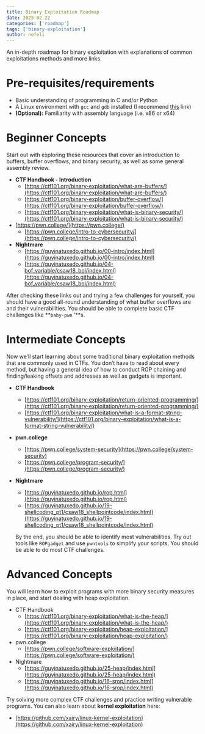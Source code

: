 ```yaml
---
title: Binary Exploitation Roadmap
date: 2025-02-22
categories: ['roadmap']
tags: ['binary-exploitation']
author: nefeli
---
```


An in-depth roadmap for binary exploitation with explanations of common exploitations methods and more links.

# Pre-requisites/requirements

- Basic understanding of programming in C and/or Python
- A Linux environment with `gcc` and `gdb` installed (I recommend [this](https://infosecwriteups.com/pwndbg-gef-peda-one-for-all-and-all-for-one-714d71bf36b8/) link)
- **(Optional):** Familiarity with assembly language (i.e. x86 or x64)

# Beginner Concepts

Start out with exploring these resources that cover an introduction to buffers, buffer overflows, and binary security, as well as some general assembly review.

- **CTF Handbook - Introduction**
    - [https://ctf101.org/binary-exploitation/what-are-buffers/](https://ctf101.org/binary-exploitation/what-are-buffers/)
    - [https://ctf101.org/binary-exploitation/buffer-overflow/](https://ctf101.org/binary-exploitation/buffer-overflow/)
    - [https://ctf101.org/binary-exploitation/what-is-binary-security/](https://ctf101.org/binary-exploitation/what-is-binary-security/)
- [https://pwn.college/](https://pwn.college/)
    - [https://pwn.college/intro-to-cybersecurity/](https://pwn.college/intro-to-cybersecurity/)
- **Nightmare**
    - [https://guyinatuxedo.github.io/00-intro/index.html](https://guyinatuxedo.github.io/00-intro/index.html)
    - [https://guyinatuxedo.github.io/04-bof_variable/csaw18_boi/index.html](https://guyinatuxedo.github.io/04-bof_variable/csaw18_boi/index.html)

After checking these links out and trying a few challenges for yourself, you should have a good all-round understanding of what buffer overflows are and their vulnerabilities. You should be able to complete basic CTF challenges like **`baby-pwn` ’**s.

# Intermediate Concepts

Now we’ll start learning about some traditional binary exploitation methods that are commonly used in CTFs. You don’t have to read about every method, but having a general idea of how to conduct ROP chaining and finding/leaking offsets and addresses as well as gadgets is important.

- **CTF Handbook**
    - [https://ctf101.org/binary-exploitation/return-oriented-programming/](https://ctf101.org/binary-exploitation/return-oriented-programming/)
    - [https://ctf101.org/binary-exploitation/what-is-a-format-string-vulnerability/](https://ctf101.org/binary-exploitation/what-is-a-format-string-vulnerability/)
- **pwn.college**
    - [https://pwn.college/system-security](https://pwn.college/system-security)
    - [https://pwn.college/program-security/](https://pwn.college/program-security/)
- **Nightmare**
    - [https://guyinatuxedo.github.io/rop.html](https://guyinatuxedo.github.io/rop.html)
    - [https://guyinatuxedo.github.io/19-shellcoding_pt1/csaw18_shellpointcode/index.html](https://guyinatuxedo.github.io/19-shellcoding_pt1/csaw18_shellpointcode/index.html)
    
    By the end, you should be able to identify most vulnerabilities. Try out tools like `ROPgadget` and use `pwntools` to simplify your scripts. You should be able to do most CTF challenges.
    

# Advanced Concepts

You will learn how to exploit programs with more binary security measures in place, and start dealing with heap exploitation.

- CTF Handbook
    - [https://ctf101.org/binary-exploitation/what-is-the-heap/](https://ctf101.org/binary-exploitation/what-is-the-heap/)
    - [https://ctf101.org/binary-exploitation/heap-exploitation/](https://ctf101.org/binary-exploitation/heap-exploitation/)
- pwn.college
    - [https://pwn.college/software-exploitation/](https://pwn.college/software-exploitation/)
- Nightmare
    - [https://guyinatuxedo.github.io/25-heap/index.html](https://guyinatuxedo.github.io/25-heap/index.html)
    - [https://guyinatuxedo.github.io/16-srop/index.html](https://guyinatuxedo.github.io/16-srop/index.html)

Try solving more complex CTF challenges and practice writing vulnerable programs. You can also learn about **kernel exploitation** here:

- [https://github.com/xairy/linux-kernel-exploitation](https://github.com/xairy/linux-kernel-exploitation)

